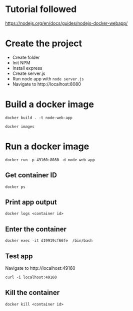 # Tutorial followed
https://nodejs.org/en/docs/guides/nodejs-docker-webapp/

# Create the project
- Create folder
- Init NPM
- Install express
- Create server.js
- Run node app with ```node server.js```
- Navigate to http://localhost:8080

# Build a docker image
```docker build . -t node-web-app```

```docker images```

# Run a docker image
```docker run -p 49160:8080 -d node-web-app```

## Get container ID
```docker ps```

## Print app output
```docker logs <container id>```

## Enter the container
```docker exec -it d19919cf66fe  /bin/bash ```

## Test app
Navigate to http://localhost:49160

```curl -i localhost:49160```

## Kill the container
```docker kill <container id>```